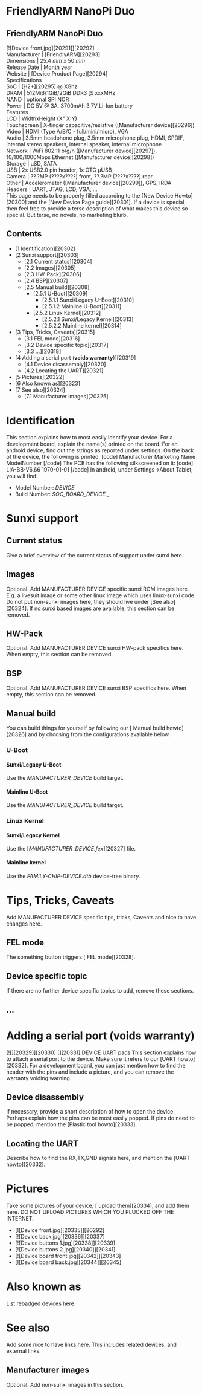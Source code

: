 # FriendlyARM NanoPi Duo
FriendlyARM NanoPi Duo  
---  
[![Device front.jpg][20291]][20292]  
Manufacturer |  [FriendlyARM][20293]  
Dimensions |  25.4 _mm_ x 50 _mm_  
Release Date |  Month year  
Website |  [Device Product Page][20294]  
Specifications   
SoC |  [H2+][20295] @ XGhz   
DRAM |  512MiB/1GiB/2GiB DDR3 @ xxxMHz   
NAND |  optional SPI NOR   
Power |  DC 5V @ 3A, 3700mAh 3.7V Li-Ion battery   
Features   
LCD |  WidthxHeight (X" X:Y)   
Touchscreen |  X-finger capacitive/resistive ([Manufacturer device][20296])   
Video |  HDMI (Type A/B/C - full/mini/micro), VGA   
Audio |  3.5mm headphone plug, 3.5mm microphone plug, HDMI, SPDIF, internal stereo speakers, internal speaker, internal microphone   
Network |  WiFi 802.11 b/g/n ([Manufacturer device][20297]), 10/100/1000Mbps Ethernet ([Manufacturer device][20298])   
Storage |  µSD, SATA   
USB |  2x USB2.0 pin header, 1x OTG µUSB   
Camera |  ??.?MP (????x????) front, ??.?MP (????x????) rear   
Other |  Accelerometer ([Manufacturer device][20299]), GPS, IRDA   
Headers |  UART, JTAG, LCD, VGA, ...   
This page needs to be properly filled according to the [New Device Howto][20300] and the [New Device Page guide][20301].
If a device is special, then feel free to provide a terse description of what makes this device so special. But terse, no novels, no marketing blurb.
## Contents
  * [1 Identification][20302]
  * [2 Sunxi support][20303]
    * [2.1 Current status][20304]
    * [2.2 Images][20305]
    * [2.3 HW-Pack][20306]
    * [2.4 BSP][20307]
    * [2.5 Manual build][20308]
      * [2.5.1 U-Boot][20309]
        * [2.5.1.1 Sunxi/Legacy U-Boot][20310]
        * [2.5.1.2 Mainline U-Boot][20311]
      * [2.5.2 Linux Kernel][20312]
        * [2.5.2.1 Sunxi/Legacy Kernel][20313]
        * [2.5.2.2 Mainline kernel][20314]
  * [3 Tips, Tricks, Caveats][20315]
    * [3.1 FEL mode][20316]
    * [3.2 Device specific topic][20317]
    * [3.3 ...][20318]
  * [4 Adding a serial port (**voids warranty**)][20319]
    * [4.1 Device disassembly][20320]
    * [4.2 Locating the UART][20321]
  * [5 Pictures][20322]
  * [6 Also known as][20323]
  * [7 See also][20324]
    * [7.1 Manufacturer images][20325]

# Identification
This section explains how to most easily identify your device. For a development board, explain the name(s) printed on the board. For an android device, find out the strings as reported under settings.
On the back of the device, the following is printed: 
[code] 
    Manufacturer Marketing Name
    ModelNumber
[/code]
The PCB has the following silkscreened on it: 
[code] 
    LIA-BB-V6.66
    1970-01-01
[/code]
In android, under Settings->About Tablet, you will find: 
  * Model Number: _DEVICE_
  * Build Number: _SOC_BOARD_DEVICE_*.*_

# Sunxi support
## Current status
Give a brief overview of the current status of support under sunxi here.
## Images
Optional. Add MANUFACTURER DEVICE specific sunxi ROM images here. E.g. a livesuit image or some other linux image which uses linux-sunxi code. Do not put non-sunxi images here, they should live under [See also][20324]. If no sunxi based images are available, this section can be removed.
## HW-Pack
Optional. Add MANUFACTURER DEVICE sunxi HW-pack specifics here. When empty, this section can be removed.
## BSP
Optional. Add MANUFACTURER DEVICE sunxi BSP specifics here. When empty, this section can be removed.
## Manual build
You can build things for yourself by following our [ Manual build howto][20326] and by choosing from the configurations available below. 
### U-Boot
#### Sunxi/Legacy U-Boot
Use the _MANUFACTURER_DEVICE_ build target. 
#### Mainline U-Boot
Use the _MANUFACTURER_DEVICE_ build target. 
### Linux Kernel
#### Sunxi/Legacy Kernel
Use the [_MANUFACTURER_DEVICE.fex_][20327] file. 
#### Mainline kernel
Use the _FAMILY-CHIP-DEVICE.dtb_ device-tree binary. 
# Tips, Tricks, Caveats
Add MANUFACTURER DEVICE specific tips, tricks, Caveats and nice to have changes here.
## FEL mode
The something button triggers [ FEL mode][20328]. 
## Device specific topic
If there are no further device specific topics to add, remove these sections.
## ...
# Adding a serial port (**voids warranty**)
[![][20329]][20330]
[][20331]
DEVICE UART pads
This section explains how to attach a serial port to the device. Make sure it refers to our [UART howto][20332]. For a development board, you can just mention how to find the header with the pins and include a picture, and you can remove the warranty voiding warning.
## Device disassembly
If necessary, provide a short description of how to open the device. Perhaps explain how the pins can be most easily popped. If pins do need to be popped, mention the [Plastic tool howto][20333].
## Locating the UART
Describe how to find the RX,TX,GND signals here, and mention the [UART howto][20332].
# Pictures
Take some pictures of your device, [ upload them][20334], and add them here. DO NOT UPLOAD PICTURES WHICH YOU PLUCKED OFF THE INTERNET.
  * [![Device front.jpg][20335]][20292]
  * [![Device back.jpg][20336]][20337]
  * [![Device buttons 1.jpg][20338]][20339]
  * [![Device buttons 2.jpg][20340]][20341]
  * [![Device board front.jpg][20342]][20343]
  * [![Device board back.jpg][20344]][20345]

# Also known as
List rebadged devices here.
# See also
Add some nice to have links here. This includes related devices, and external links.
## Manufacturer images
Optional. Add non-sunxi images in this section.
